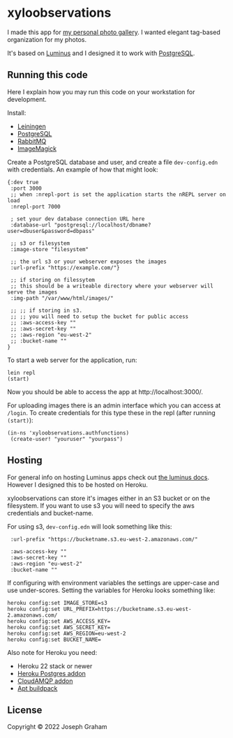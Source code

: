 # xyloobservations

I made this app for [my personal photo gallery](https://gallery.xylon.me.uk/). I wanted elegant tag-based organization for my photos.

It's based on [Luminus](https://luminusweb.com/) and I designed it to work with [PostgreSQL](https://www.postgresql.org/).

## Running this code

Here I explain how you may run this code on your workstation for development.

Install:
- [Leiningen](https://github.com/technomancy/leiningen)
- [PostgreSQL](https://medium.com/coding-blocks/creating-user-database-and-adding-access-on-postgresql-8bfcd2f4a91e)
- [RabbitMQ](https://www.rabbitmq.com/download.html)
- [ImageMagick](https://imagemagick.org/script/download.php)

Create a PostgreSQL database and user, and create a file `dev-config.edn` with credentials. An example of how that might look:
```
{:dev true
 :port 3000
 ;; when :nrepl-port is set the application starts the nREPL server on load
 :nrepl-port 7000
 
 ; set your dev database connection URL here
 :database-url "postgresql://localhost/dbname?user=dbuser&password=dbpass"

 ;; s3 or filesystem
 :image-store "filesystem"

 ;; the url s3 or your webserver exposes the images
 :url-prefix "https://example.com/"}

 ;; if storing on filessytem
 ;; this should be a writeable directory where your webserver will serve the images
 :img-path "/var/www/html/images/"

 ;; ;; if storing in s3.
 ;; ;; you will need to setup the bucket for public access
 ;; :aws-access-key ""
 ;; :aws-secret-key ""
 ;; :aws-region "eu-west-2"
 ;; :bucket-name ""
}
```

To start a web server for the application, run:
```
lein repl
(start)
```

Now you should be able to access the app at http://localhost:3000/.

For uploading images there is an admin interface which you can access at `/login`. To create credentials for this type these in the repl (after running `(start)`):
```
(in-ns 'xyloobservations.authfunctions)
 (create-user! "youruser" "yourpass")
```

## Hosting

For general info on hosting Luminus apps check out [the luminus docs](https://luminusweb.com/docs/deployment.html). However I designed this to be hosted on Heroku.

xyloobservations can store it's images either in an S3 bucket or on the filesystem. If you want to use s3 you will need to specify the aws credentials and bucket-name.

For using s3, `dev-config.edn` will look something like this:
```
 :url-prefix "https://bucketname.s3.eu-west-2.amazonaws.com/"

 :aws-access-key ""
 :aws-secret-key ""
 :aws-region "eu-west-2"
 :bucket-name ""
```

If configuring with environment variables the settings are upper-case and use under-scores. Setting the variables for Heroku looks something like:
```
heroku config:set IMAGE_STORE=s3
heroku config:set URL_PREFIX=https://bucketname.s3.eu-west-2.amazonaws.com/
heroku config:set AWS_ACCESS_KEY=
heroku config:set AWS_SECRET_KEY=
heroku config:set AWS_REGION=eu-west-2
heroku config:set BUCKET_NAME=
```

Also note for Heroku you need:
- Heroku 22 stack or newer
- [Heroku Postgres addon](https://elements.heroku.com/addons/heroku-postgresql)
- [CloudAMQP addon](https://elements.heroku.com/addons/cloudamqp)
- [Apt buildpack](https://github.com/heroku/heroku-buildpack-apt)

## License

Copyright © 2022 Joseph Graham
